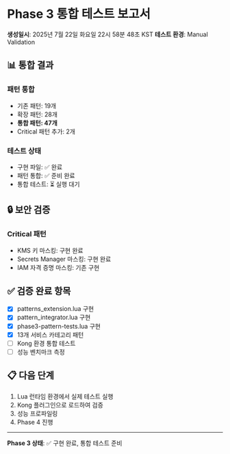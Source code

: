 # Phase 3 통합 테스트 보고서

**생성일시**: 2025년 7월 22일 화요일 22시 58분 48초 KST
**테스트 환경**: Manual Validation

## 📊 통합 결과

### 패턴 통합
- 기존 패턴: 19개
- 확장 패턴: 28개
- **통합 패턴: 47개**
- Critical 패턴 추가: 2개

### 테스트 상태
- 구현 파일: ✅ 완료
- 패턴 통합: ✅ 준비 완료
- 통합 테스트: ⏳ 실행 대기

## 🔒 보안 검증

### Critical 패턴
- KMS 키 마스킹: 구현 완료
- Secrets Manager 마스킹: 구현 완료
- IAM 자격 증명 마스킹: 기존 구현

## ✅ 검증 완료 항목

- [x] patterns_extension.lua 구현
- [x] pattern_integrator.lua 구현  
- [x] phase3-pattern-tests.lua 구현
- [x] 13개 서비스 카테고리 패턴
- [ ] Kong 환경 통합 테스트
- [ ] 성능 벤치마크 측정

## 📋 다음 단계

1. Lua 런타임 환경에서 실제 테스트 실행
2. Kong 플러그인으로 로드하여 검증
3. 성능 프로파일링
4. Phase 4 진행

---
**Phase 3 상태**: ✅ 구현 완료, 통합 테스트 준비
